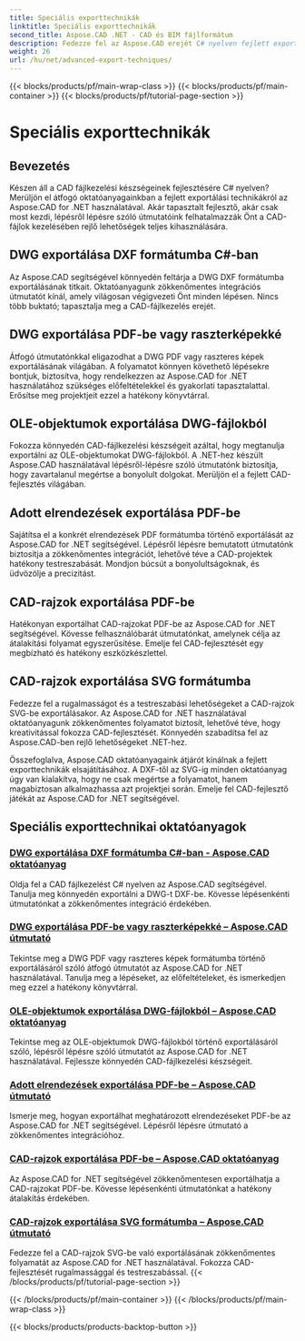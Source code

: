 ```yaml
---
title: Speciális exporttechnikák
linktitle: Speciális exporttechnikák
second_title: Aspose.CAD .NET - CAD és BIM fájlformátum
description: Fedezze fel az Aspose.CAD erejét C# nyelven fejlett exporttechnikai oktatóanyagainkkal. Könnyedén exportálhat DWG-t DXF-be, PDF-be, raszterképekbe, OLE-objektumokba stb.
weight: 26
url: /hu/net/advanced-export-techniques/
---
```


{{< blocks/products/pf/main-wrap-class >}}
{{< blocks/products/pf/main-container >}}
{{< blocks/products/pf/tutorial-page-section >}}

# Speciális exporttechnikák


## Bevezetés

Készen áll a CAD fájlkezelési készségeinek fejlesztésére C# nyelven? Merüljön el átfogó oktatóanyagainkban a fejlett exportálási technikákról az Aspose.CAD for .NET használatával. Akár tapasztalt fejlesztő, akár csak most kezdi, lépésről lépésre szóló útmutatóink felhatalmazzák Önt a CAD-fájlok kezelésében rejlő lehetőségek teljes kihasználására.

## DWG exportálása DXF formátumba C#-ban

Az Aspose.CAD segítségével könnyedén feltárja a DWG DXF formátumba exportálásának titkait. Oktatóanyagunk zökkenőmentes integrációs útmutatót kínál, amely világosan végigvezeti Önt minden lépésen. Nincs több buktató; tapasztalja meg a CAD-fájlkezelés erejét.

## DWG exportálása PDF-be vagy raszterképekké

Átfogó útmutatónkkal eligazodhat a DWG PDF vagy raszteres képek exportálásának világában. A folyamatot könnyen követhető lépésekre bontjuk, biztosítva, hogy rendelkezzen az Aspose.CAD for .NET használatához szükséges előfeltételekkel és gyakorlati tapasztalattal. Erősítse meg projektjeit ezzel a hatékony könyvtárral.

## OLE-objektumok exportálása DWG-fájlokból

Fokozza könnyedén CAD-fájlkezelési készségeit azáltal, hogy megtanulja exportálni az OLE-objektumokat DWG-fájlokból. A .NET-hez készült Aspose.CAD használatával lépésről-lépésre szóló útmutatónk biztosítja, hogy zavartalanul megértse a bonyolult dolgokat. Merüljön el a fejlett CAD-fejlesztés világában.

## Adott elrendezések exportálása PDF-be

Sajátítsa el a konkrét elrendezések PDF formátumba történő exportálását az Aspose.CAD for .NET segítségével. Lépésről lépésre bemutatott útmutatónk biztosítja a zökkenőmentes integrációt, lehetővé téve a CAD-projektek hatékony testreszabását. Mondjon búcsút a bonyolultságoknak, és üdvözölje a precizitást.

## CAD-rajzok exportálása PDF-be

Hatékonyan exportálhat CAD-rajzokat PDF-be az Aspose.CAD for .NET segítségével. Kövesse felhasználóbarát útmutatónkat, amelynek célja az átalakítási folyamat egyszerűsítése. Emelje fel CAD-fejlesztését egy megbízható és hatékony eszközkészlettel.

## CAD-rajzok exportálása SVG formátumba

Fedezze fel a rugalmasságot és a testreszabási lehetőségeket a CAD-rajzok SVG-be exportálásakor. Az Aspose.CAD for .NET használatával oktatóanyagunk zökkenőmentes folyamatot biztosít, lehetővé téve, hogy kreativitással fokozza CAD-fejlesztését. Könnyedén szabadítsa fel az Aspose.CAD-ben rejlő lehetőségeket .NET-hez.

Összefoglalva, Aspose.CAD oktatóanyagaink átjárót kínálnak a fejlett exporttechnikák elsajátításához. A DXF-től az SVG-ig minden oktatóanyag úgy van kialakítva, hogy ne csak megértse a folyamatot, hanem magabiztosan alkalmazhassa azt projektjei során. Emelje fel CAD-fejlesztő játékát az Aspose.CAD for .NET segítségével.
## Speciális exporttechnikai oktatóanyagok
### [DWG exportálása DXF formátumba C#-ban - Aspose.CAD oktatóanyag](./exporting-dwg-to-dxf/)
Oldja fel a CAD fájlkezelést C# nyelven az Aspose.CAD segítségével. Tanulja meg könnyedén exportálni a DWG-t DXF-be. Kövesse lépésenkénti útmutatónkat a zökkenőmentes integráció érdekében.
### [DWG exportálása PDF-be vagy raszterképekké – Aspose.CAD útmutató](./exporting-dwg-to-pdf-or-raster-images/)
Tekintse meg a DWG PDF vagy raszteres képek formátumba történő exportálásáról szóló átfogó útmutatót az Aspose.CAD for .NET használatával. Tanulja meg a lépéseket, az előfeltételeket, és ismerkedjen meg ezzel a hatékony könyvtárral.
### [OLE-objektumok exportálása DWG-fájlokból – Aspose.CAD oktatóanyag](./exporting-ole-objects-from-dwg/)
Tekintse meg az OLE-objektumok DWG-fájlokból történő exportálásáról szóló, lépésről lépésre szóló útmutatót az Aspose.CAD for .NET használatával. Fejlessze könnyedén CAD-fájlkezelési készségeit.
### [Adott elrendezések exportálása PDF-be – Aspose.CAD útmutató](./exporting-specific-layouts-to-pdf/)
Ismerje meg, hogyan exportálhat meghatározott elrendezéseket PDF-be az Aspose.CAD for .NET segítségével. Lépésről lépésre útmutató a zökkenőmentes integrációhoz.
### [CAD-rajzok exportálása PDF-be – Aspose.CAD oktatóanyag](./exporting-cad-drawings-to-pdf/)
Az Aspose.CAD for .NET segítségével zökkenőmentesen exportálhatja a CAD-rajzokat PDF-be. Kövesse lépésenkénti útmutatónkat a hatékony átalakítás érdekében.
### [CAD-rajzok exportálása SVG formátumba – Aspose.CAD útmutató](./exporting-cad-drawings-to-svg/)
Fedezze fel a CAD-rajzok SVG-be való exportálásának zökkenőmentes folyamatát az Aspose.CAD for .NET használatával. Fokozza CAD-fejlesztését rugalmassággal és testreszabással.
{{< /blocks/products/pf/tutorial-page-section >}}

{{< /blocks/products/pf/main-container >}}
{{< /blocks/products/pf/main-wrap-class >}}

{{< blocks/products/products-backtop-button >}}
